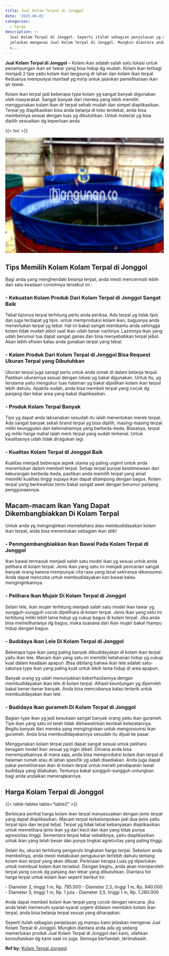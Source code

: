 ```yaml
---
title: Jual Kolam Terpal di Jonggol
date: '2025-06-01'
categories:
  - harga
description: >-
  Jual Kolam Terpal di Jonggol. Seperti itulah sebagian penjelasan yg mampu kami
  jelaskan mengenai Jual Kolam Terpal di Jonggol. Mungkin diantara anda ada yg
  s...
---
```


**Jual Kolam Terpal di Jonggol** – Kolam ikan adalah salah satu lokasi untuk penampungan ikan air tawar yang bisa hidup dg mudah. Kolam ikan terbagi menjadi 2 tipe yaitu kolam ikan langsung dr lahan dan kolam ikan terpal. Keduanya mempunyai manfaat yg mirip untuk jalankan pemeliharaan ikan air tawar.

Kolam ikan terpal jadi beberapa type kolam yg sangat banyak digunakan oleh masyarakat. Sangat banyak dari mereka yang lebih memilih menggunakan kolam ikan dr terpal sebab mudah dan simpel diaplikasikan. Terpal yg diaplikasikan bisa anda belanja di toko terdekat, anda bisa membelinya sesuai dengan luas yg dibutuhkan. Untuk material yg bisa dipilih sesuaikan dg keperluan anda.

{{< toc >}}

![Jual Kolam Terpal di Jonggol](/images/jual-kolam-terpal-31.png)

## Tips Memilih Kolam Kolam Terpal di Jonggol

Bagi anda yang menghendaki belanja terpal, anda mesti mencermati lebih dari satu keadaan contohnya tersebut ini :

### \- Kekuatan Kolam Produk Dari Kolam Terpal di Jonggol Sangat Baik

Tebal tipisnya terpal terhitung perlu anda periksa. Ada terpal yg tidak tipis dan juga terdapat yg tipis. untuk memproduksi kolam ikan, bagusnya anda menentukan terpal yg tebal. Hal ini bakal sangat membantu anda sehingga kolam tidak mudah jebol saat ikan udah besar nantinya. Lazimnya ikan yang udah berumur tua dapat sangat ganas dan bisa menyebabkan terpal jebol. Akan lebih efisien kalau anda gunakan terpal yang tebal.

### \- Kolam Produk Dari Kolam Terpal di Jonggol Bisa Request Ukuran Terpal yang Dibutuhkan

Ukuran terpal juga sanagt perlu untuk anda simak di dalam belanja terpal. Pastikan ukurannya sesuai dengan lokasi yg bakal digunakan. Untuk itu, yg terutama yaitu mengukur luas halaman yg bakal dijadikan kolam ikan terpal lebih dahulu. Apabila sudah, anda bisa membeli terpal yang cocok dg panjang dan lebar area yang bakal diaplikasikan.

### \- Produk Kolam Terpal Banyak

Tips yg dapat anda laksanakan sesudah itu ialah menentukan merek terpal. Ada sangat banyak sekali brand terpal yg bisa dipilih, masing-masing terpal miliki keunggulan dan kelemahannya yang berbeda-beda. Biasanya, terpal yg miliki harga mahal ialah merk terpal yang sudah terkenal. Untuk kwalitasnya udah tidak diragukan lagi.

### \- Kualitas Kolam Terpal di Jonggol Baik

Kualitas menjadi beberapa aspek utama yg paling urgent untuk anda menentukan dalam membeli terpal. Setiap terpal punyai keistimewaan dan kekurangan berbeda-beda, pastikan anda memilih terpal yang amat memiliki kualitas tinggi supaya ikan dapat ditampung dengan bagus. Kolam terpal yang berkwalitas tentu bakal sangat awet dengan berumur panjang penggunaannya.

## Macam-macam Ikan Yang Dapat Dikembangbiakkan Di Kolam Terpal

Untuk anda yg menginginkan memeliahara atau membudidayakan kolam ikan terpal, anda bisa menentukan sebagian ikan sbb!

### \- Penmgembangbiakkan Ikan Bawal Pada Kolam Terpal di Jonggol

Ikan bawal termasuk menjadi salah satu model ikan yg sesuai untuk anda pelihara di kolam terpal. Jenis ikan yang satu ini menjadi pencarian sangat banyak orang karena mempunyai cita rasa yang lezat sekiranya dikonsumsi. Anda dapat mencoba untuk membudidayakan kan bawal kalau menginginkannya.

### \- Pelihara Ikan Mujair Di Kolam Terpal di Jonggol

Selain lele, ikan mujair terhitung menjadi salah satu model ikan tawar yg sungguh-sungguh cocok dipelihara di kolam terpal. Jenis ikan yang satu ini terhitung miliki lebih lama hidup yg cukup bagus di kolam terpal. Jika anda bisa memeliharanya dg bagus, maka suasana dari ikan mujair bakal mampu hidup dengan bagus.

### \- Budidaya Ikan Lele Di Kolam Terpal di Jonggol

Beberapa type ikan yang paling banyak dibudidayakan di kolam ikan terpal yaitu ikan lele. Macam ikan yang satu ini memiliki ketahanan hidup yg cukup kuat dalam keadaan apapun. Bisa dibilang bahwa ikan lele adalah satu-satunya type ikan yang paling kuat untuk lebih lama hidup di area apapun.

Banyak orang yg udah menunjukkan keberhasilannya dengan membudidayakan ikan lele di kolam terpal. Alhasil keuntungan yg diperoleh bakal benar-benar banyak. Anda bisa mencobanya kalau tertarik untuk membudidayakan ikan lele.

### \- Budidaya Ikan gurameh Di Kolam Terpal di Jonggol

Bagian type ikan yg jadi kesukaan sangat banyak orang yaitu ikan gurameh. Tipe ikan yang satu ini telah tidak dikhawatirkan kembali kelezatannya. Begitu banyak dari mereka yang menginginkan untuk mengonsumsi ikan gurameh. Anda bisa membudidayakannya sesudah itu dijual ke pasar.

Menggunakan kolam terpal pasti dapat sangat sesuai untuk pelihara beragam model ikan sesuai yg ingin dibeli. Dimana anda bisa menempatkannya di mana saja, anda bisa memproduksi kolam ikan terpal di halaman rumah atau di lahan spesifik yg udah disediakan. Anda juga dapat pakai pemeliharaan ikan di kolam terpal untuk meraih pendapatan lewat budidaya yang dilakukan. Tentunya bakal sungguh-sungguh untungkan bagi anda andaikan menerapkannya.

## Harga Kolam Terpal di Jonggol

{{< table-tables table="table2" >}}

Berbicara perihal harga kolam ikan terpal menyesuaikan dengan jenis terpal yang dapat diaplikasikan. Macam terpal terkelompokan jadi dua jenis yaitu terpal tipis dan terpal tebal. Terpal yg tidak tebal kebanyakan diaplikasikan untuk memelihara jenis ikan yg dari kecil dan ikan yang tidak punya agresivitas tinggi. Sementara terpal tebal sebaliknya, yaitu diaplikasikan untuk ikan yang telah besar dan punya tingkat agretivitas yang paling tinggi.

Selain itu, ukuran terhitung pengaruhi tingkatan harga terpal. Sebelum anda membelinya, anda mesti melakukan pengukuran terlebih dahulu tentang kolam ikan terpal yang akan dibuat. Perkiraan berapa Luas yg diperlukan untuk membuat kolam ikan tersebut. Dengan begitu, anda akan memperoleh terpal yang cocok dg panjang dan lebar yang dibutuhkan. Diantara list harga terpal untuk kolam ikan seperti berikut ini:

\- Diameter 2, tinggi 1 m, Rp. 795.000 - Diameter 2,5, tinggi 1 m, Rp. 940.000 - Diameter 3, tinggi 1 m, Rp. 1 juta - Diameter 3,5, tinggi 1 m, Rp. 1.260.000

Anda dapat membeli kolam ikan terpal yang cocok dengan rencana. jika anda telah memenuhi syarat-syarat urgent didalam membikin kolam ikan terpal, anda bisa belanja terpal sesuai yang diharapkan.

Seperti itulah sebagian penjelasan yg mampu kami jelaskan mengenai Jual Kolam Terpal di Jonggol. Mungkin diantara anda ada yg sedang memerlukan produk Jual Kolam Terpal di Jonggol dari kami, silahkan konsultasikan dg kami saat ini juga. Semoga berfaedah, terimakasih.

**Ref by:** [Kolam Terpal Jonggol](https://id.wikipedia.org/wiki/Kolam)
